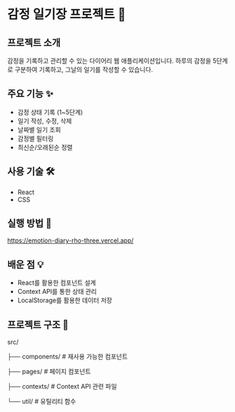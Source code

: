 # 감정 일기장 프로젝트 📝

## 프로젝트 소개 
감정을 기록하고 관리할 수 있는 다이어리 웹 애플리케이션입니다.
하루의 감정을 5단계로 구분하여 기록하고, 그날의 일기를 작성할 수 있습니다.

## 주요 기능 ✨
- 감정 상태 기록 (1~5단계)
- 일기 작성, 수정, 삭제
- 날짜별 일기 조회
- 감정별 필터링
- 최신순/오래된순 정렬

## 사용 기술 🛠
- React
- CSS

## 실행 방법 🚀
https://emotion-diary-rho-three.vercel.app/

## 배운 점 💡
- React를 활용한 컴포넌트 설계
- Context API를 통한 상태 관리
- LocalStorage를 활용한 데이터 저장

## 프로젝트 구조 📁
src/

├── components/ # 재사용 가능한 컴포넌트

├── pages/ # 페이지 컴포넌트

├── contexts/ # Context API 관련 파일

└── util/ # 유틸리티 함수
